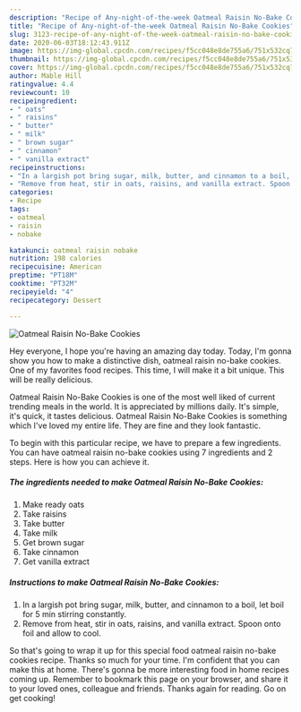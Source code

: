 ```yaml
---
description: "Recipe of Any-night-of-the-week Oatmeal Raisin No-Bake Cookies"
title: "Recipe of Any-night-of-the-week Oatmeal Raisin No-Bake Cookies"
slug: 3123-recipe-of-any-night-of-the-week-oatmeal-raisin-no-bake-cookies
date: 2020-06-03T18:12:43.911Z
image: https://img-global.cpcdn.com/recipes/f5cc048e8de755a6/751x532cq70/oatmeal-raisin-no-bake-cookies-recipe-main-photo.jpg
thumbnail: https://img-global.cpcdn.com/recipes/f5cc048e8de755a6/751x532cq70/oatmeal-raisin-no-bake-cookies-recipe-main-photo.jpg
cover: https://img-global.cpcdn.com/recipes/f5cc048e8de755a6/751x532cq70/oatmeal-raisin-no-bake-cookies-recipe-main-photo.jpg
author: Mable Hill
ratingvalue: 4.4
reviewcount: 10
recipeingredient:
- " oats"
- " raisins"
- " butter"
- " milk"
- " brown sugar"
- " cinnamon"
- " vanilla extract"
recipeinstructions:
- "In a largish pot bring sugar, milk, butter, and cinnamon to a boil, let boil for 5 min stirring constantly."
- "Remove from heat, stir in oats, raisins, and vanilla extract. Spoon onto foil and allow to cool."
categories:
- Recipe
tags:
- oatmeal
- raisin
- nobake

katakunci: oatmeal raisin nobake 
nutrition: 198 calories
recipecuisine: American
preptime: "PT18M"
cooktime: "PT32M"
recipeyield: "4"
recipecategory: Dessert

---
```



![Oatmeal Raisin No-Bake Cookies](https://img-global.cpcdn.com/recipes/f5cc048e8de755a6/751x532cq70/oatmeal-raisin-no-bake-cookies-recipe-main-photo.jpg)

Hey everyone, I hope you're having an amazing day today. Today, I'm gonna show you how to make a distinctive dish, oatmeal raisin no-bake cookies. One of my favorites food recipes. This time, I will make it a bit unique. This will be really delicious.



Oatmeal Raisin No-Bake Cookies is one of the most well liked of current trending meals in the world. It is appreciated by millions daily. It's simple, it's quick, it tastes delicious. Oatmeal Raisin No-Bake Cookies is something which I've loved my entire life. They are fine and they look fantastic.


To begin with this particular recipe, we have to prepare a few ingredients. You can have oatmeal raisin no-bake cookies using 7 ingredients and 2 steps. Here is how you can achieve it.

<!--inarticleads1-->

##### The ingredients needed to make Oatmeal Raisin No-Bake Cookies:

1. Make ready  oats
1. Take  raisins
1. Take  butter
1. Take  milk
1. Get  brown sugar
1. Take  cinnamon
1. Get  vanilla extract




<!--inarticleads2-->

##### Instructions to make Oatmeal Raisin No-Bake Cookies:

1. In a largish pot bring sugar, milk, butter, and cinnamon to a boil, let boil for 5 min stirring constantly.
1. Remove from heat, stir in oats, raisins, and vanilla extract. Spoon onto foil and allow to cool.




So that's going to wrap it up for this special food oatmeal raisin no-bake cookies recipe. Thanks so much for your time. I'm confident that you can make this at home. There's gonna be more interesting food in home recipes coming up. Remember to bookmark this page on your browser, and share it to your loved ones, colleague and friends. Thanks again for reading. Go on get cooking!

